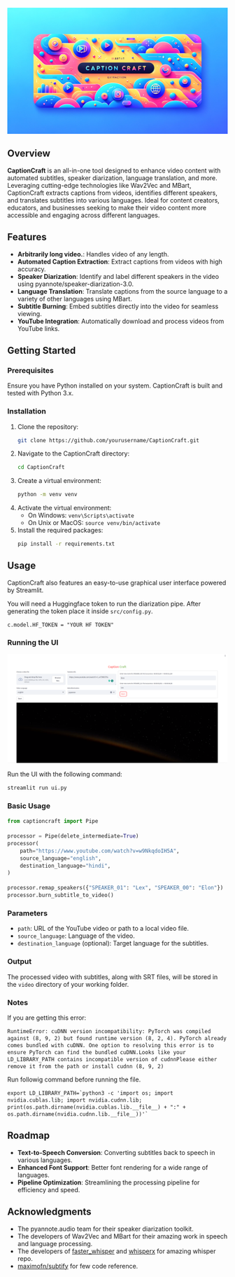 
![CaptionCraft Banner](static/1.png)

## Overview

**CaptionCraft** is an all-in-one tool designed to enhance video content with automated subtitles, speaker diarization, language translation, and more. Leveraging cutting-edge technologies like Wav2Vec and MBart, CaptionCraft extracts captions from videos, identifies different speakers, and translates subtitles into various languages. Ideal for content creators, educators, and businesses seeking to make their video content more accessible and engaging across different languages.

## Features
- **Arbitrarily long video.**: Handles video of any length. 
- **Automated Caption Extraction**: Extract captions from videos with high accuracy.
- **Speaker Diarization**: Identify and label different speakers in the video using pyannote/speaker-diarization-3.0.
- **Language Translation**: Translate captions from the source language to a variety of other languages using MBart.
- **Subtitle Burning**: Embed subtitles directly into the video for seamless viewing.
- **YouTube Integration**: Automatically download and process videos from YouTube links.


## Getting Started

### Prerequisites

Ensure you have Python installed on your system. CaptionCraft is built and tested with Python 3.x.

### Installation

1. Clone the repository:
   ```bash
   git clone https://github.com/yourusername/CaptionCraft.git
   ```
2. Navigate to the CaptionCraft directory:
   ```bash
   cd CaptionCraft
   ```
3. Create a virtual environment:
   ```bash
   python -m venv venv
   ```
4. Activate the virtual environment:
   - On Windows: `venv\Scripts\activate`
   - On Unix or MacOS: `source venv/bin/activate`
5. Install the required packages:
   ```bash
   pip install -r requirements.txt
   ```

## Usage

CaptionCraft also features an easy-to-use graphical user interface powered by Streamlit.

You will need a Huggingface token to run the diarization pipe. After generating the token place it inside ```src/config.py```.
```
c.model.HF_TOKEN = "YOUR HF TOKEN"

```

### Running the UI

![](static/cc.png)

Run the UI with the following command:
   ```bash
   streamlit run ui.py
   ```


### Basic Usage

```python
from captioncraft import Pipe

processor = Pipe(delete_intermediate=True)
processor(
    path="https://www.youtube.com/watch?v=w9NkqdoIH5A",
    source_language="english",
    destination_language="hindi",
)

processor.remap_speakers({"SPEAKER_01": "Lex", "SPEAKER_00": "Elon"})
processor.burn_subtitle_to_video()
```

### Parameters

- `path`: URL of the YouTube video or path to a local video file.
- `source_language`: Language of the video.
- `destination_language` (optional): Target language for the subtitles.

### Output

The processed video with subtitles, along with SRT files, will be stored in the `video` directory of your working folder.

### Notes
If you are getting this error: <br>
```code
RuntimeError: cuDNN version incompatibility: PyTorch was compiled  against (8, 9, 2) but found runtime version (8, 2, 4). PyTorch already comes bundled with cuDNN. One option to resolving this error is to ensure PyTorch can find the bundled cuDNN.Looks like your LD_LIBRARY_PATH contains incompatible version of cudnnPlease either remove it from the path or install cudnn (8, 9, 2)
```
Run followig command before running the file.
```
export LD_LIBRARY_PATH=`python3 -c 'import os; import nvidia.cublas.lib; import nvidia.cudnn.lib; print(os.path.dirname(nvidia.cublas.lib.__file__) + ":" + os.path.dirname(nvidia.cudnn.lib.__file__))'`
```

## Roadmap

- **Text-to-Speech Conversion**: Converting subtitles back to speech in various languages.
- **Enhanced Font Support**: Better font rendering for a wide range of languages.
- **Pipeline Optimization**: Streamlining the processing pipeline for efficiency and speed.


## Acknowledgments

- The pyannote.audio team for their speaker diarization toolkit.
- The developers of Wav2Vec and MBart for their amazing work in speech and language processing.
- The developers of [faster_whisper](https://github.com/SYSTRAN/faster-whisper) and [whisperx](https://github.com/m-bain/whisperX) for amazing whisper repo.
- [maximofn/subtify](https://github.com/maximofn/subtify) for few code reference.

